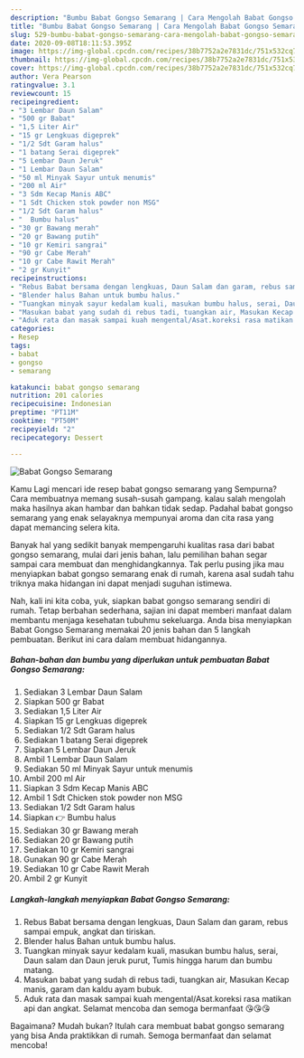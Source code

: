 ```yaml
---
description: "Bumbu Babat Gongso Semarang | Cara Mengolah Babat Gongso Semarang Yang Bikin Ngiler"
title: "Bumbu Babat Gongso Semarang | Cara Mengolah Babat Gongso Semarang Yang Bikin Ngiler"
slug: 529-bumbu-babat-gongso-semarang-cara-mengolah-babat-gongso-semarang-yang-bikin-ngiler
date: 2020-09-08T18:11:53.395Z
image: https://img-global.cpcdn.com/recipes/38b7752a2e7831dc/751x532cq70/babat-gongso-semarang-foto-resep-utama.jpg
thumbnail: https://img-global.cpcdn.com/recipes/38b7752a2e7831dc/751x532cq70/babat-gongso-semarang-foto-resep-utama.jpg
cover: https://img-global.cpcdn.com/recipes/38b7752a2e7831dc/751x532cq70/babat-gongso-semarang-foto-resep-utama.jpg
author: Vera Pearson
ratingvalue: 3.1
reviewcount: 15
recipeingredient:
- "3 Lembar Daun Salam"
- "500 gr Babat"
- "1,5 Liter Air"
- "15 gr Lengkuas digeprek"
- "1/2 Sdt Garam halus"
- "1 batang Serai digeprek"
- "5 Lembar Daun Jeruk"
- "1 Lembar Daun Salam"
- "50 ml Minyak Sayur untuk menumis"
- "200 ml Air"
- "3 Sdm Kecap Manis ABC"
- "1 Sdt Chicken stok powder non MSG"
- "1/2 Sdt Garam halus"
- "  Bumbu halus"
- "30 gr Bawang merah"
- "20 gr Bawang putih"
- "10 gr Kemiri sangrai"
- "90 gr Cabe Merah"
- "10 gr Cabe Rawit Merah"
- "2 gr Kunyit"
recipeinstructions:
- "Rebus Babat bersama dengan lengkuas, Daun Salam dan garam, rebus sampai empuk, angkat dan tiriskan."
- "Blender halus Bahan untuk bumbu halus."
- "Tuangkan minyak sayur kedalam kuali, masukan bumbu halus, serai, Daun salam dan Daun jeruk purut, Tumis hingga harum dan bumbu matang."
- "Masukan babat yang sudah di rebus tadi, tuangkan air, Masukan Kecap manis, garam dan kaldu ayam bubuk."
- "Aduk rata dan masak sampai kuah mengental/Asat.koreksi rasa matikan api dan angkat. Selamat mencoba dan semoga bermanfaat 😘😘😘"
categories:
- Resep
tags:
- babat
- gongso
- semarang

katakunci: babat gongso semarang 
nutrition: 201 calories
recipecuisine: Indonesian
preptime: "PT11M"
cooktime: "PT50M"
recipeyield: "2"
recipecategory: Dessert

---
```



![Babat Gongso Semarang](https://img-global.cpcdn.com/recipes/38b7752a2e7831dc/751x532cq70/babat-gongso-semarang-foto-resep-utama.jpg)

Kamu Lagi mencari ide resep babat gongso semarang yang Sempurna? Cara membuatnya memang susah-susah gampang. kalau salah mengolah maka hasilnya akan hambar dan bahkan tidak sedap. Padahal babat gongso semarang yang enak selayaknya mempunyai aroma dan cita rasa yang dapat memancing selera kita.



Banyak hal yang sedikit banyak mempengaruhi kualitas rasa dari babat gongso semarang, mulai dari jenis bahan, lalu pemilihan bahan segar sampai cara membuat dan menghidangkannya. Tak perlu pusing jika mau menyiapkan babat gongso semarang enak di rumah, karena asal sudah tahu triknya maka hidangan ini dapat menjadi suguhan istimewa.


Nah, kali ini kita coba, yuk, siapkan babat gongso semarang sendiri di rumah. Tetap berbahan sederhana, sajian ini dapat memberi manfaat dalam membantu menjaga kesehatan tubuhmu sekeluarga. Anda bisa menyiapkan Babat Gongso Semarang memakai 20 jenis bahan dan 5 langkah pembuatan. Berikut ini cara dalam membuat hidangannya.

<!--inarticleads1-->

##### Bahan-bahan dan bumbu yang diperlukan untuk pembuatan Babat Gongso Semarang:

1. Sediakan 3 Lembar Daun Salam
1. Siapkan 500 gr Babat
1. Sediakan 1,5 Liter Air
1. Siapkan 15 gr Lengkuas digeprek
1. Sediakan 1/2 Sdt Garam halus
1. Sediakan 1 batang Serai digeprek
1. Siapkan 5 Lembar Daun Jeruk
1. Ambil 1 Lembar Daun Salam
1. Sediakan 50 ml Minyak Sayur untuk menumis
1. Ambil 200 ml Air
1. Siapkan 3 Sdm Kecap Manis ABC
1. Ambil 1 Sdt Chicken stok powder non MSG
1. Sediakan 1/2 Sdt Garam halus
1. Siapkan  👉 Bumbu halus
1. Sediakan 30 gr Bawang merah
1. Sediakan 20 gr Bawang putih
1. Sediakan 10 gr Kemiri sangrai
1. Gunakan 90 gr Cabe Merah
1. Sediakan 10 gr Cabe Rawit Merah
1. Ambil 2 gr Kunyit




<!--inarticleads2-->

##### Langkah-langkah menyiapkan Babat Gongso Semarang:

1. Rebus Babat bersama dengan lengkuas, Daun Salam dan garam, rebus sampai empuk, angkat dan tiriskan.
1. Blender halus Bahan untuk bumbu halus.
1. Tuangkan minyak sayur kedalam kuali, masukan bumbu halus, serai, Daun salam dan Daun jeruk purut, Tumis hingga harum dan bumbu matang.
1. Masukan babat yang sudah di rebus tadi, tuangkan air, Masukan Kecap manis, garam dan kaldu ayam bubuk.
1. Aduk rata dan masak sampai kuah mengental/Asat.koreksi rasa matikan api dan angkat. Selamat mencoba dan semoga bermanfaat 😘😘😘




Bagaimana? Mudah bukan? Itulah cara membuat babat gongso semarang yang bisa Anda praktikkan di rumah. Semoga bermanfaat dan selamat mencoba!
